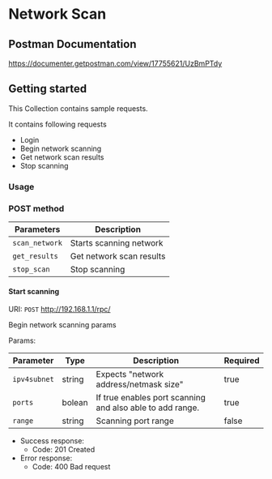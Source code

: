 # Network Scan

## Postman Documentation

https://documenter.getpostman.com/view/17755621/UzBmPTdy

## Getting started

This Collection contains sample requests.

It contains following requests
* Login
* Begin network scanning
* Get network scan results
* Stop scanning

### Usage

### POST method

|Parameters    |Description              |
|--------------|-------------------------|
|`scan_network`|Starts scanning network  |   
|`get_results` | Get network scan results|   
|`stop_scan`   | Stop scanning           | 

#### Start scanning

URI: `POST` http://192.168.1.1/rpc/

Begin network scanning params

Params:

|Parameter   |Type  |Description                  |Required|
|------------|------|-----------------------------|--------|
|`ipv4subnet`|string|Expects "network address/netmask size"|true    |
|`ports`     |bolean|If true enables port scanning and also able to add range.|true    |
|`range`      |string|Scanning port range     |false    |

* Success response:
    * Code: 201 Created
* Error response:
    * Code: 400 Bad request
